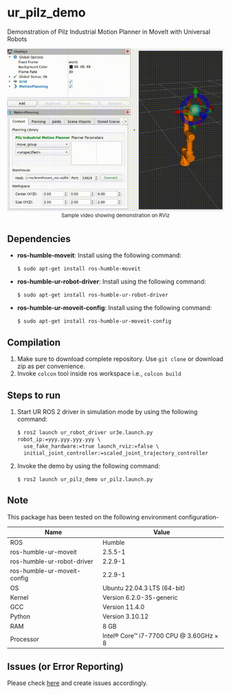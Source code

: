 # ur_pilz_demo
Demonstration of Pilz Industrial Motion Planner in MoveIt with Universal Robots


<p align="center">
    <img src="docs/demo.gif" alt="gif showing demo of ur_pilz_demo" />
    </br>
    <sup>Sample video showing demonstration on RViz</sup>
</p>


## Dependencies
* **ros-humble-moveit**: Install using the following command: 
    ```console
    $ sudo apt-get install ros-humble-moveit
    ```
* **ros-humble-ur-robot-driver**: Install using the following command: 
    ```console
    $ sudo apt-get install ros-humble-ur-robot-driver
    ```
* **ros-humble-ur-moveit-config**: Install using the following command: 
    ```console
    $ sudo apt-get install ros-humble-ur-moveit-config
    ```


## Compilation
1. Make sure to download complete repository. Use `git clone` or download zip as per convenience.
2. Invoke `colcon` tool inside ros workspace i.e., `colcon build`


## Steps to run
1. Start UR ROS 2 driver in simulation mode by using the following command:
    ```console
    $ ros2 launch ur_robot_driver ur3e.launch.py robot_ip:=yyy.yyy.yyy.yyy \
      use_fake_hardware:=true launch_rviz:=false \
      initial_joint_controller:=scaled_joint_trajectory_controller
    ```
2. Invoke the demo by using the following command:
    ```console
    $ ros2 launch ur_pilz_demo ur_pilz.launch.py 
    ```


## Note
This package has been tested on the following environment configuration-

| Name                        | Value                                  |
| --------------------------- | -------------------------------------- |
| ROS                         | Humble                                 |
| ros-humble-ur-moveit        | 2.5.5-1                                |
| ros-humble-ur-robot-driver  | 2.2.9-1                                |
| ros-humble-ur-moveit-config | 2.2.9-1                                |
| OS                          | Ubuntu 22.04.3 LTS (64-bit)            |
| Kernel                      | Version 6.2.0-35-generic               |
| GCC                         | Version 11.4.0                         |
| Python                      | Version 3.10.12                        |
| RAM                         | 8 GB                                   |
| Processor                   | Intel® Core™ i7-7700 CPU @ 3.60GHz × 8 |


## Issues (or Error Reporting) 
Please check [here](https://github.com/ravijo/ur_pilz_demo/issues) and create issues accordingly.

